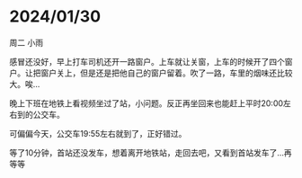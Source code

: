 # 2024/01/30

周二 小雨

感冒还没好，早上打车司机还开一路窗户。上车就让关窗，上车的时候开了四个窗户。让把窗户关上，但是还是把他自己的窗户留着。吹了一路，车里的烟味还比较大。唉…

晚上下班在地铁上看视频坐过了站，小问题。反正再坐回来也能赶上平时20:00左右到的公交车。

可偏偏今天，公交车19:55左右就到了，正好错过。

等了10分钟，首站还没发车，想着离开地铁站，走回去吧，又看到首站发车了…再等等

